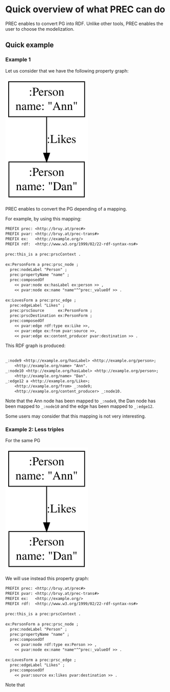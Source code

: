 # Quick overview of what PREC can do


PREC enables to convert PG into RDF. Unlike other tools, PREC enables the user to choose the modelization.

## Quick example


### Example 1

Let us consider that we have the following property graph:

<img src="docs/img/annlikesdan.svg" />

PREC enables to convert the PG depending of a mapping.

For example, by using this mapping:
            
```ttl
PREFIX prec: <http://bruy.at/prec#>
PREFIX pvar: <http://bruy.at/prec-trans#>
PREFIX ex:   <http://example.org/>
PREFIX rdf:  <http://www.w3.org/1999/02/22-rdf-syntax-ns#>

prec:this_is a prec:prscContext .

ex:PersonForm a prec:prsc_node ;
  prec:nodeLabel "Person" ;
  prec:propertyName "name" ;
  prec:composedOf
    << pvar:node ex:hasLabel ex:person >> ,
    << pvar:node ex:name "name"^^prec:_valueOf >> .

ex:LovesForm a prec:prsc_edge ;
  prec:edgeLabel "Likes" ;
  prec:prscSource      ex:PersonForm ;
  prec:prscDestination ex:PersonForm ;
  prec:composedOf
    << pvar:edge rdf:type ex:Like >>,
    << pvar:edge ex:from pvar:source >>,
    << pvar:edge ex:content_producer pvar:destination >> .
```

This RDF graph is produced:

```ttl

_:node9 <http://example.org/hasLabel> <http://example.org/person>;
    <http://example.org/name> "Ann".
_:node10 <http://example.org/hasLabel> <http://example.org/person>;
    <http://example.org/name> "Dan".
_:edge12 a <http://example.org/Like>;
    <http://example.org/from> _:node9;
    <http://example.org/content_producer> _:node10.

```

Note that the Ann node has been mapped to `_:node9`, the Dan node has been mapped to `_:node10` and the edge has been mapped to `_:edge12`.

Some users may consider that this mapping is not very interesting.



### Example 2: Less triples

For the same PG


<img src="docs/img/annlikesdan.svg" />

We will use instead this property graph:


```ttl
PREFIX prec: <http://bruy.at/prec#>
PREFIX pvar: <http://bruy.at/prec-trans#>
PREFIX ex:   <http://example.org/>
PREFIX rdf:  <http://www.w3.org/1999/02/22-rdf-syntax-ns#>

prec:this_is a prec:prscContext .

ex:PersonForm a prec:prsc_node ;
  prec:nodeLabel "Person" ;
  prec:propertyName "name" ;
  prec:composedOf
    << pvar:node rdf:type ex:Person >> ,
    << pvar:node ex:name "name"^^prec:_valueOf >> .

ex:LovesForm a prec:prsc_edge ;
  prec:edgeLabel "Likes" ;
  prec:composedOf
    << pvar:source ex:likes pvar:destination >> .
```

Note that 



